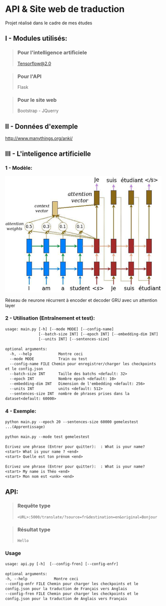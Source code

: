 # API & Site web de traduction

Projet réalisé dans le cadre de mes études

## I - Modules utilisés:

> ### Pour l'intelligence artificiele
>
> Tensorflow@2.0

> ### Pour l'API
>
> Flask

> ### Pour le site web
>
> Bootstrap - JQuerry

## II - Données d'exemple

http://www.manythings.org/anki/

## III - L'inteligence artificielle

### 1 - Modèle:

![Réseau de neurone récurrent à encoder et decoder GRU avec un attention layer](attention_mechanism.jpg)

Réseau de neurone récurrent à encoder et decoder GRU avec un attention layer

### 2 - Utilisation (Entraînement et test):

```
usage: main.py [-h] [--mode MODE] [--config-name]
               [--batch-size INT] [--epoch INT] [--embedding-dim INT]
               [--units INT] [--sentences-size]

optional arguments:
  -h, --help            Montre ceci
  --mode MODE           Train ou test
  --config-name FILE Chemin pour enregistrer/charger les checkpoints et le config.json
  --batch-size INT      Taille des batchs <default: 32>
  --epoch INT           Nombre epoch <default: 10>
  --embedding-dim INT   Dimension de l'embedding <default: 256>
  --units INT           units <default: 512>
  --sentences-size INT  nombre de phrases prises dans la dataset<default: 60000>
```

### 4 - Exemple:

```
python main.py --epoch 20 --sentences-size 60000 gemelestest
...(Apprentissage)

python main.py --mode test gemelestest

Ecrivez une phrase (Entrer pour quitter):  : What is your name?
<start> What is your name ? <end>
<start> Quelle est ton prénom <end>

Ecrivez une phrase (Entrer pour quitter):  : What is your name?
<start> My name is Théo <end>
<start> Mon nom est <unk> <end>
```

## API:

> ### Requête type
>
> `<URL>:5000/translate/?source=fr&destination=en&original=Bonjour`

> ### Résultat type
>
> `Hello`

  ### Usage
  ```
usage: api.py [-h]  [--config-fren] [--config-enfr]

optional arguments:
  -h, --help            Montre ceci
  --config-enfr FILE Chemin pour charger les checkpoints et le config.json pour la traduction de Français vers Anglais
  --config-fren FILE Chemin pour charger les checkpoints et le config.json pour la traduction de Anglais vers Français
```